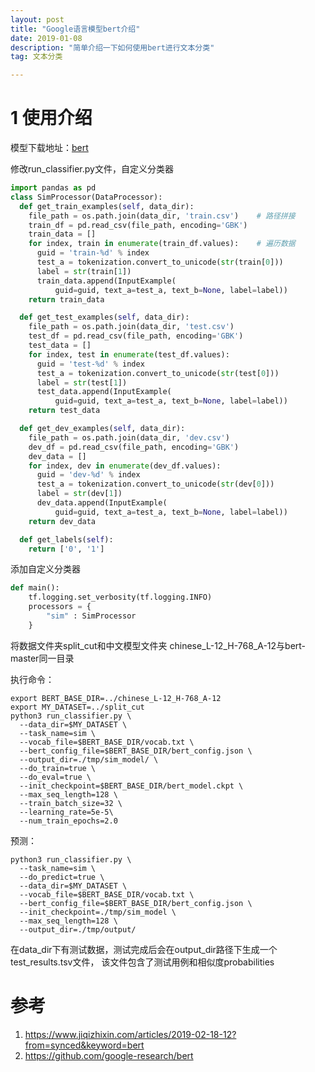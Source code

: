 ```yaml
---
layout: post
title: "Google语言模型bert介绍"
date: 2019-01-08
description: "简单介绍一下如何使用bert进行文本分类"
tag: 文本分类

---
```


# 1 使用介绍
模型下载地址：[bert](https://github.com/google-research/bert)

修改run_classifier.py文件，自定义分类器
```python
import pandas as pd
class SimProcessor(DataProcessor):
  def get_train_examples(self, data_dir):
    file_path = os.path.join(data_dir, 'train.csv')    # 路径拼接
    train_df = pd.read_csv(file_path, encoding='GBK')
    train_data = []
    for index, train in enumerate(train_df.values):    # 遍历数据
      guid = 'train-%d' % index
      test_a = tokenization.convert_to_unicode(str(train[0]))
      label = str(train[1])
      train_data.append(InputExample(
          guid=guid, text_a=test_a, text_b=None, label=label))
    return train_data

  def get_test_examples(self, data_dir):
    file_path = os.path.join(data_dir, 'test.csv')
    test_df = pd.read_csv(file_path, encoding='GBK')
    test_data = []
    for index, test in enumerate(test_df.values):
      guid = 'test-%d' % index
      test_a = tokenization.convert_to_unicode(str(test[0]))
      label = str(test[1])
      test_data.append(InputExample(
          guid=guid, text_a=test_a, text_b=None, label=label))
    return test_data

  def get_dev_examples(self, data_dir):
    file_path = os.path.join(data_dir, 'dev.csv')
    dev_df = pd.read_csv(file_path, encoding='GBK')
    dev_data = []
    for index, dev in enumerate(dev_df.values):
      guid = 'dev-%d' % index
      test_a = tokenization.convert_to_unicode(str(dev[0]))
      label = str(dev[1])
      dev_data.append(InputExample(
          guid=guid, text_a=test_a, text_b=None, label=label))
    return dev_data

  def get_labels(self):
    return ['0', '1']

```

添加自定义分类器
```python
def main():
	tf.logging.set_verbosity(tf.logging.INFO)
	processors = {
		"sim" : SimProcessor
	}

```

将数据文件夹split_cut和中文模型文件夹
chinese_L-12_H-768_A-12与bert-master同一目录

执行命令：
```
export BERT_BASE_DIR=../chinese_L-12_H-768_A-12
export MY_DATASET=../split_cut 
python3 run_classifier.py \
  --data_dir=$MY_DATASET \
  --task_name=sim \
  --vocab_file=$BERT_BASE_DIR/vocab.txt \
  --bert_config_file=$BERT_BASE_DIR/bert_config.json \
  --output_dir=./tmp/sim_model/ \
  --do_train=true \
  --do_eval=true \
  --init_checkpoint=$BERT_BASE_DIR/bert_model.ckpt \
  --max_seq_length=128 \
  --train_batch_size=32 \
  --learning_rate=5e-5\
  --num_train_epochs=2.0
```

预测：
```
python3 run_classifier.py \
  --task_name=sim \
  --do_predict=true \
  --data_dir=$MY_DATASET \
  --vocab_file=$BERT_BASE_DIR/vocab.txt \
  --bert_config_file=$BERT_BASE_DIR/bert_config.json \
  --init_checkpoint=./tmp/sim_model \
  --max_seq_length=128 \
  --output_dir=./tmp/output/
```
在data_dir下有测试数据，测试完成后会在output_dir路径下生成一个test_results.tsv文件，
该文件包含了测试用例和相似度probabilities

# 参考
1. https://www.jiqizhixin.com/articles/2019-02-18-12?from=synced&keyword=bert
2. https://github.com/google-research/bert